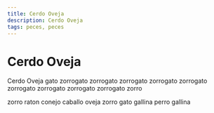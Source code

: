 ```yaml
---
title: Cerdo Oveja
description: Cerdo Oveja
tags: peces, peces
---
```


# Cerdo Oveja

Cerdo Oveja gato zorrogato zorrogato zorrogato zorrogato zorrogato zorrogato zorrogato zorrogato zorrogato zorro

zorro raton conejo caballo oveja zorro gato gallina perro gallina